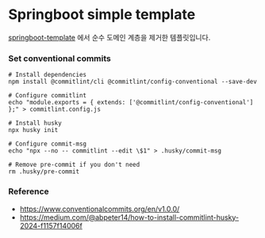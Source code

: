 # Springboot simple template

[springboot-template](https://github.com/seonam/springboot-template) 에서 순수 도메인 계층을 제거한 템플릿입니다.

### Set conventional commits

```
# Install dependencies
npm install @commitlint/cli @commitlint/config-conventional --save-dev

# Configure commitlint
echo "module.exports = { extends: ['@commitlint/config-conventional'] };" > commitlint.config.js

# Install husky
npx husky init

# Configure commit-msg
echo "npx --no -- commitlint --edit \$1" > .husky/commit-msg

# Remove pre-commit if you don't need
rm .husky/pre-commit
```


### Reference
- https://www.conventionalcommits.org/en/v1.0.0/
- https://medium.com/@abpeter14/how-to-install-commitlint-husky-2024-f1157f14006f